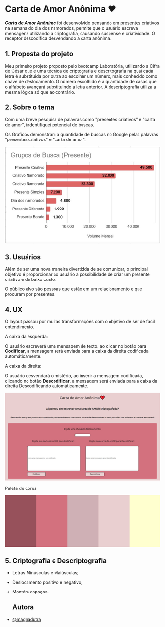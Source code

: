 
# Carta de Amor Anônima ❤️





**_Carta de Amor Anônima_** foi desenvolvido pensando em presentes criativos na semana do dia dos namorados, permite que o usuário escreva mensagens utilizando a criptografia, causando suspense e criatividade.
O receptor descodifica desvendando a carta anônima.
## 1. Proposta do projeto

Meu primeiro projeto proposto pelo bootcamp Laboratória, utilizando a Cifra de César que é uma técnica 
de criptografia e descritografia na qual cada letra é substituida por outra ao escolher um número, mais conhecido como chave de deslocamento.
O número escolhido é a quantidade de casas que o alfabeto avançará substituindo a letra anterior.
A descriptografia utiliza a mesma lógica só que ao contrário.


## 2. Sobre o tema
Com uma breve pesquisa de palavras como "presentes criativos" e "carta de amor", indentifiquei potencial de buscas.


Os Graficos demonstram a quantidade de buscas no Google pelas palavras "presentes criativos" e "carta de amor".

![image  grafico presen criativo ](https://github.com/Magnadutra/SAP006-cipher/blob/main/Pesquisa%20-%20presente.JPG)

## 3. Usuários
Além de ser uma nova maneira divertidda de se comunicar, o principal objetivo é proporcionar ao usuário a possibilidade de criar um presente criativo e de baixo custo.

O público alvo são pessoas que estão em um relacionamento e que procuram por presentes.
## 4. UX

O layout passou por muitas transformações com o objetivo de ser de facil entendimento. 


A caixa da esquerda:

O usuário escreverá uma mensagem de texto, ao clicar no botão para **Codificar**, a mensagem será enviada para a caixa da direita codificada automáticamente. 

A caixa da direita:

O usuário desvendará o mistério, ao inserir a mensagem codificada, clicando no botão **Descodificar**, a mensagem será enviada para a caixa da direita Descodificando automáticamente.

![imagem site](https://github.com/Magnadutra/SAP006-cipher/blob/main/Carta%20de%20amor%20anonima.JPG)


Paleta de cores

![paleta de cores](https://github.com/Magnadutra/SAP006-cipher/blob/main/Paleta%20de%20cores.jpeg)

## 5. Criptografia e Descriptografia
- Letras Minúsculas e Maiúsculas;
- Deslocamento positivo e negativo;
- Mantém espaços.

  ## Autora  

- [@magnadutra](https://github.com/Magnadutra)
